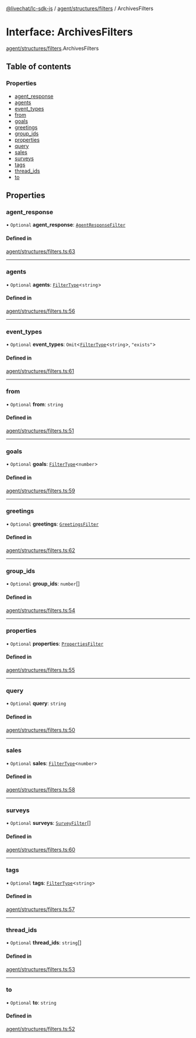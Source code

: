 [@livechat/lc-sdk-js](../README.md) / [agent/structures/filters](../modules/agent_structures_filters.md) / ArchivesFilters

# Interface: ArchivesFilters

[agent/structures/filters](../modules/agent_structures_filters.md).ArchivesFilters

## Table of contents

### Properties

- [agent\_response](agent_structures_filters.ArchivesFilters.md#agent_response)
- [agents](agent_structures_filters.ArchivesFilters.md#agents)
- [event\_types](agent_structures_filters.ArchivesFilters.md#event_types)
- [from](agent_structures_filters.ArchivesFilters.md#from)
- [goals](agent_structures_filters.ArchivesFilters.md#goals)
- [greetings](agent_structures_filters.ArchivesFilters.md#greetings)
- [group\_ids](agent_structures_filters.ArchivesFilters.md#group_ids)
- [properties](agent_structures_filters.ArchivesFilters.md#properties)
- [query](agent_structures_filters.ArchivesFilters.md#query)
- [sales](agent_structures_filters.ArchivesFilters.md#sales)
- [surveys](agent_structures_filters.ArchivesFilters.md#surveys)
- [tags](agent_structures_filters.ArchivesFilters.md#tags)
- [thread\_ids](agent_structures_filters.ArchivesFilters.md#thread_ids)
- [to](agent_structures_filters.ArchivesFilters.md#to)

## Properties

### agent\_response

• `Optional` **agent\_response**: [`AgentResponseFilter`](agent_structures_filters.AgentResponseFilter.md)

#### Defined in

[agent/structures/filters.ts:63](https://github.com/livechat/lc-sdk-js/blob/1fa827f/src/agent/structures/filters.ts#L63)

___

### agents

• `Optional` **agents**: [`FilterType`](agent_structures_filters.FilterType.md)<`string`\>

#### Defined in

[agent/structures/filters.ts:56](https://github.com/livechat/lc-sdk-js/blob/1fa827f/src/agent/structures/filters.ts#L56)

___

### event\_types

• `Optional` **event\_types**: `Omit`<[`FilterType`](agent_structures_filters.FilterType.md)<`string`\>, ``"exists"``\>

#### Defined in

[agent/structures/filters.ts:61](https://github.com/livechat/lc-sdk-js/blob/1fa827f/src/agent/structures/filters.ts#L61)

___

### from

• `Optional` **from**: `string`

#### Defined in

[agent/structures/filters.ts:51](https://github.com/livechat/lc-sdk-js/blob/1fa827f/src/agent/structures/filters.ts#L51)

___

### goals

• `Optional` **goals**: [`FilterType`](agent_structures_filters.FilterType.md)<`number`\>

#### Defined in

[agent/structures/filters.ts:59](https://github.com/livechat/lc-sdk-js/blob/1fa827f/src/agent/structures/filters.ts#L59)

___

### greetings

• `Optional` **greetings**: [`GreetingsFilter`](agent_structures_filters.GreetingsFilter.md)

#### Defined in

[agent/structures/filters.ts:62](https://github.com/livechat/lc-sdk-js/blob/1fa827f/src/agent/structures/filters.ts#L62)

___

### group\_ids

• `Optional` **group\_ids**: `number`[]

#### Defined in

[agent/structures/filters.ts:54](https://github.com/livechat/lc-sdk-js/blob/1fa827f/src/agent/structures/filters.ts#L54)

___

### properties

• `Optional` **properties**: [`PropertiesFilter`](agent_structures_structures.PropertiesFilter.md)

#### Defined in

[agent/structures/filters.ts:55](https://github.com/livechat/lc-sdk-js/blob/1fa827f/src/agent/structures/filters.ts#L55)

___

### query

• `Optional` **query**: `string`

#### Defined in

[agent/structures/filters.ts:50](https://github.com/livechat/lc-sdk-js/blob/1fa827f/src/agent/structures/filters.ts#L50)

___

### sales

• `Optional` **sales**: [`FilterType`](agent_structures_filters.FilterType.md)<`number`\>

#### Defined in

[agent/structures/filters.ts:58](https://github.com/livechat/lc-sdk-js/blob/1fa827f/src/agent/structures/filters.ts#L58)

___

### surveys

• `Optional` **surveys**: [`SurveyFilter`](agent_structures_filters.SurveyFilter.md)[]

#### Defined in

[agent/structures/filters.ts:60](https://github.com/livechat/lc-sdk-js/blob/1fa827f/src/agent/structures/filters.ts#L60)

___

### tags

• `Optional` **tags**: [`FilterType`](agent_structures_filters.FilterType.md)<`string`\>

#### Defined in

[agent/structures/filters.ts:57](https://github.com/livechat/lc-sdk-js/blob/1fa827f/src/agent/structures/filters.ts#L57)

___

### thread\_ids

• `Optional` **thread\_ids**: `string`[]

#### Defined in

[agent/structures/filters.ts:53](https://github.com/livechat/lc-sdk-js/blob/1fa827f/src/agent/structures/filters.ts#L53)

___

### to

• `Optional` **to**: `string`

#### Defined in

[agent/structures/filters.ts:52](https://github.com/livechat/lc-sdk-js/blob/1fa827f/src/agent/structures/filters.ts#L52)
